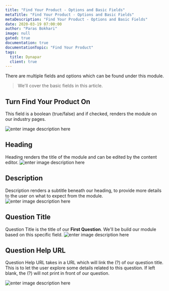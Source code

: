 ```yaml
---
title: "Find Your Product - Options and Basic Fields"
metaTitle: "Find Your Product - Options and Basic Fields"
metaDescription: "Find Your Product - Options and Basic Fields"
date: 2020-03-19 07:00:00
author: "Paras Bokhari"
image: null
gated: true
documentation: true
documentationTopic: "Find Your Product"
tags:
  title: Dynapar
  client: true
---
```


There are multiple fields and options which can be found under this module.

> We'll cover the basic fields in this article.

## Turn Find Your Product On

This field is a boolean (true/false) and if checked, renders the module on our industry pages.

![enter image description here](https://i.imgur.com/ezTTBS6.png)

## Heading

Heading renders the title of the module and can be edited by the content editor.
![enter image description here](https://i.imgur.com/zvV6ENg.png)

## Description

Description renders a subtitle beneath our heading, to provide more details to the user on what to expect from the module.
![enter image description here](https://i.imgur.com/49uWN49.png)

## Question Title

Question Title is the title of our **First Question**. We'll be build our module based on this specific field.
![enter image description here](https://i.imgur.com/Exfeb3W.png)

## Question Help URL

Question Help URL takes in a URL which will link the (?) of our question title. This is to let the user explore some details related to this question. If left blank, the (?) will not print in front of our question.

![enter image description here](https://i.imgur.com/kdx8Hf0.png)
